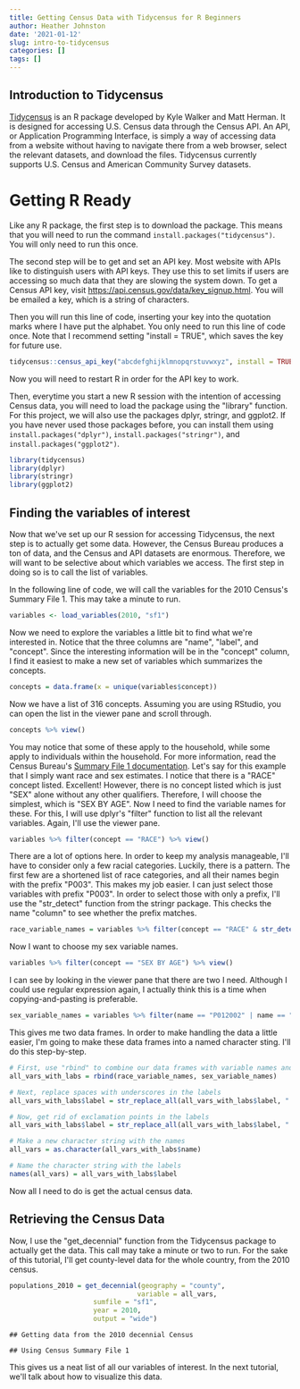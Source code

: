 ```yaml
---
title: Getting Census Data with Tidycensus for R Beginners
author: Heather Johnston
date: '2021-01-12'
slug: intro-to-tidycensus
categories: []
tags: []
---
```




## Introduction to Tidycensus

[Tidycensus](https://walker-data.com/tidycensus/index.html) is an R package developed by Kyle Walker and Matt Herman. It is designed for accessing U.S. Census data through the Census API. An API, or Application Programming Interface, is simply a way of accessing data from a website without having to navigate there from a web browser, select the relevant datasets, and download the files. Tidycensus currently supports U.S. Census and American Community Survey datasets. 

# Getting R Ready

Like any R package, the first step is to download the package. This means that you will need to run the command `install.packages("tidycensus")`. You will only need to run this once. 

The second step will be to get and set an API key. Most website with APIs like to distinguish users with API keys. They use this to set limits if users are accessing so much data that they are slowing the system down. To get a Census API key, visit https://api.census.gov/data/key_signup.html. You will be emailed a key, which is a string of characters.

Then you will run this line of code, inserting your key into the quotation marks where I have put the alphabet. You only need to run this line of code once. Note that I recommend setting "install = TRUE", which saves the key for future use.


```r
tidycensus::census_api_key("abcdefghijklmnopqrstuvwxyz", install = TRUE)
```

Now you will need to restart R in order for the API key to work.

Then, everytime you start a new R session with the intention of accessing Census data, you will need to load the package using the "library" function. For this project, we will also use the packages dplyr, stringr, and ggplot2. If you have never used those packages before, you can install them using `install.packages("dplyr")`, `install.packages("stringr")`, and `install.packages("ggplot2")`.


```r
library(tidycensus)
library(dplyr)
library(stringr)
library(ggplot2)
```


## Finding the variables of interest

Now that we've set up our R session for accessing Tidycensus, the next step is to actually get some data. However, the Census Bureau produces a ton of data, and the Census and API datasets are enormous. Therefore, we will want to be selective about which variables we access. The first step in doing so is to call the list of variables. 

In the following line of code, we will call the variables for the 2010 Census's Summary File 1. This may take a minute to run. 


```r
variables <- load_variables(2010, "sf1")
```

Now we need to explore the variables a little bit to find what we're interested in. Notice that the three columns are "name", "label", and "concept". Since the interesting information will be in the "concept" column, I find it easiest to make a new set of variables which summarizes the concepts.


```r
concepts = data.frame(x = unique(variables$concept))
```

Now we have a list of 316 concepts. Assuming you are using RStudio, you can open the list in the viewer pane and scroll through. 


```r
concepts %>% view()
```

You may notice that some of these apply to the household, while some apply to individuals within the household. For more information, read the Census Bureau's [Summary File 1 documentation](https://www.census.gov/prod/cen2010/doc/sf1.pdf). Let's say for this example that I simply want race and sex estimates. I notice that there is a "RACE" concept listed. Excellent! However, there is no concept listed which is just "SEX" alone without any other qualifiers. Therefore, I will choose the simplest, which is "SEX BY AGE". Now I need to find the variable names for these. For this, I will use dplyr's "filter" function to list all the relevant variables. Again, I'll use the viewer pane.


```r
variables %>% filter(concept == "RACE") %>% view()
```

There are a lot of options here. In order to keep my analysis manageable, I'll have to consider only a few racial categories. Luckily, there is a pattern. The first few are a shortened list of race categories, and all their names begin with the prefix "P003". This makes my job easier. I can just select those variables with prefix "P003". In order to select those with only a prefix, I'll use the "str_detect" function from the stringr package. This checks the name "column" to see whether the prefix matches. 


```r
race_variable_names = variables %>% filter(concept == "RACE" & str_detect(name, "^P003")) %>% select(-concept)
```

Now I want to choose my sex variable names. 


```r
variables %>% filter(concept == "SEX BY AGE") %>% view()
```

I can see by looking in the viewer pane that there are two I need. Although I could use regular expression again, I actually think this is a time when copying-and-pasting is preferable.  


```r
sex_variable_names = variables %>% filter(name == "P012002" | name == "P012026") %>% select(-concept)
```

This gives me two data frames. In order to make handling the data a little easier, I'm going to make these data frames into a named character sting. I'll do this step-by-step.


```r
# First, use "rbind" to combine our data frames with variable names and labels
all_vars_with_labs = rbind(race_variable_names, sex_variable_names)

# Next, replace spaces with underscores in the labels
all_vars_with_labs$label = str_replace_all(all_vars_with_labs$label, " ", "_")

# Now, get rid of exclamation points in the labels
all_vars_with_labs$label = str_replace_all(all_vars_with_labs$label, "!", "")

# Make a new character string with the names
all_vars = as.character(all_vars_with_labs$name)

# Name the character string with the labels
names(all_vars) = all_vars_with_labs$label
```


Now all I need to do is get the actual census data.

## Retrieving the Census Data

Now, I use the "get_decennial" function from the Tidycensus package to actually get the data. This call may take a minute or two to run. For the sake of this tutorial, I'll get county-level data for the whole country, from the 2010 census. 


```r
populations_2010 = get_decennial(geography = "county",
                                variable = all_vars,
                     sumfile = "sf1",
                     year = 2010,
                     output = "wide")
```

```
## Getting data from the 2010 decennial Census
```

```
## Using Census Summary File 1
```
This gives us a neat list of all our variables of interest. In the next tutorial, we'll talk about how to visualize this data. 


